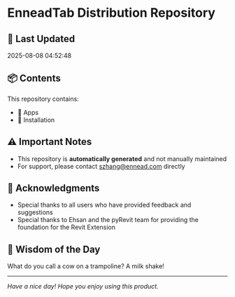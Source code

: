 # EnneadTab Distribution Repository

## 📅 Last Updated
2025-08-08 04:52:48



## 📦 Contents
This repository contains:
- 📂 Apps
- 📂 Installation

## ⚠️ Important Notes
- This repository is **automatically generated** and not manually maintained
- For support, please contact szhang@ennead.com directly

## 🙏 Acknowledgments
- Special thanks to all users who have provided feedback and suggestions
- Special thanks to Ehsan and the pyRevit team for providing the foundation for the Revit Extension

## 💭 Wisdom of the Day
What do you call a cow on a trampoline? A milk shake!

---
*Have a nice day! Hope you enjoy using this product.*
